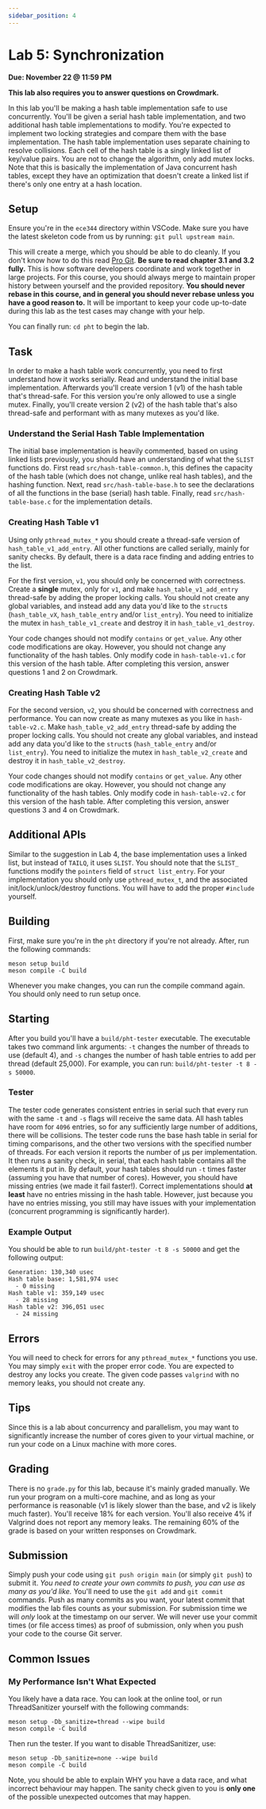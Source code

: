 ```yaml
---
sidebar_position: 4
---
```


# Lab 5: Synchronization

**Due: November 22 @ 11:59 PM**

**This lab also requires you to answer questions on Crowdmark.**

In this lab you'll be making a hash table implementation safe to use
concurrently.
You'll be given a serial hash table implementation, and two additional hash
table implementations to modify.
You're expected to implement two locking strategies and compare them with the
base implementation.
The hash table implementation uses separate chaining to resolve collisions.
Each cell of the hash table is a singly linked list of key/value pairs.
You are not to change the algorithm, only add mutex locks.
Note that this is basically the implementation of Java concurrent hash tables,
except they have an optimization that doesn't create a linked list if there's
only one entry at a hash location.

## Setup

Ensure you're in the `ece344` directory within VSCode.
Make sure you have the latest skeleton code from us by running:
`git pull upstream main`.

This will create a merge, which you should be able to do cleanly.
If you don't know how to do this read [Pro Git][pro-git].
**Be sure to read chapter 3.1 and 3.2 fully.**
This is how software developers coordinate and work together in large projects.
For this course, you should always merge to maintain proper history between
yourself and the provided repository.
**You should never rebase in this course, and in general you should
never rebase unless you have a good reason to.**
It will be important to keep your code up-to-date during this lab as the
test cases may change with your help.

You can finally run: `cd pht` to begin the lab.

## Task

In order to make a hash table work concurrently, you need to first understand
how it works serially. Read and understand the initial base implementation.
Afterwards you'll create version 1 (v1) of the hash table that's thread-safe.
For this version you're only allowed to use a single mutex.
Finally, you'll create version 2 (v2) of the hash table that's also thread-safe
and performant with as many mutexes as you'd like.

### Understand the Serial Hash Table Implementation

The initial base implementation is heavily commented, based on using linked
lists previously, you should have an understanding of what the `SLIST` functions
do. First read `src/hash-table-common.h`, this defines the capacity of the
hash table (which does not change, unlike real hash tables), and the hashing
function. Next, read `src/hash-table-base.h` to see the declarations of all the
functions in the base (serial) hash table. Finally, read `src/hash-table-base.c`
for the implementation details.

### Creating Hash Table v1

Using only `pthread_mutex_*` you should create a thread-safe version of
`hash_table_v1_add_entry`.
All other functions are called serially, mainly for sanity checks.
By default, there is a data race finding and adding entries to the list.

For the first version, `v1`, you should only be concerned with
correctness.
Create a **single** mutex, only for `v1`, and make 
`hash_table_v1_add_entry` thread-safe by adding the proper locking
calls.
You should not create any global variables, and instead add any data you'd
like to the `struct`s (`hash_table_vX`, `hash_table_entry` and/or `list_entry`).
You need to initialize the mutex in `hash_table_v1_create` and destroy
it in `hash_table_v1_destroy`.

Your code changes
should not modify `contains` or `get_value`. Any other code
modifications are okay. However, you should not change any functionality of the
hash tables.
Only modify code in `hash-table-v1.c` for this version of the hash
table.
After completing this version, answer questions 1 and 2 on Crowdmark.


### Creating Hash Table v2

For the second version, `v2`, you should be concerned with correctness
and performance.
You can now create as many mutexes as you like in `hash-table-v2.c`.
Make `hash_table_v2_add_entry` thread-safe by adding the proper
locking calls.
You should not create any global variables, and instead add any data you'd
like to the `struct`s (`hash_table_entry` and/or `list_entry`).
You need to initialize the mutex in `hash_table_v2_create` and destroy
it in `hash_table_v2_destroy`.

Your code changes
should not modify `contains` or `get_value`. Any other code
modifications are okay. However, you should not change any functionality of the
hash tables.
Only modify code in `hash-table-v2.c` for this version of the hash
table.
After completing this version, answer questions 3 and 4 on Crowdmark.

## Additional APIs

Similar to the suggestion in Lab 4, the base implementation uses a linked list,
but instead of `TAILQ`, it uses `SLIST`.
You should note that the `SLIST_` functions modify the `pointers`
field of `struct list_entry`.
For your implementation you should only use `pthread_mutex_t`, and
the associated init/lock/unlock/destroy functions.
You will have to add the proper `#include` yourself.

## Building

First, make sure you're in the `pht` directory if you're not already.
After, run the following commands:

    meson setup build
    meson compile -C build

Whenever you make changes, you can run the compile command again.
You should only need to run setup once.

## Starting

After you build you'll have a `build/pht-tester` executable.
The executable takes two command link arguments: `-t` changes the number
of threads to use (default 4), and `-s` changes the number of hash table
entries to add per thread (default 25,000).
For example, you can run: `build/pht-tester -t 8 -s 50000`.

### Tester

The tester code generates consistent entries in serial such that every run
with the same `-t` and `-s` flags will receive the same data.
All hash tables have room for `4096` entries, so for any sufficiently
large number of additions, there will be collisions.
The tester code runs the base hash table in serial for timing comparisons,
and the other two versions with the specified number of threads.
For each version it reports the number of µs per implementation.
It then runs a sanity check, in serial, that each hash table contains all
the elements it put in.
By default, your hash tables should run `-t` times faster (assuming you
have that number of cores).
However, you should have missing entries (we made it fail faster!).
Correct implementations should **at least** have no entries missing in
the hash table.
However, just because you have no entries missing, you still may have issues
with your implementation (concurrent programming is significantly harder).

### Example Output

You should be able to run `build/pht-tester -t 8 -s 50000` and get the following
output:

    Generation: 130,340 usec
    Hash table base: 1,581,974 usec
      - 0 missing
    Hash table v1: 359,149 usec
      - 28 missing
    Hash table v2: 396,051 usec
      - 24 missing

## Errors

You will need to check for errors for any `pthread_mutex_*` functions
you use.
You may simply `exit` with the proper error code.
You are expected to destroy any locks you create.
The given code passes `valgrind` with no memory leaks, you should not
create any.

## Tips

Since this is a lab about concurrency and parallelism, you may want to
significantly increase the number of cores given to your virtual machine, or
run your code on a Linux machine with more cores.

## Grading

There is no `grade.py` for this lab, because it's mainly graded manually.
We run your program on a multi-core machine, and as long as your performance
is reasonable (v1 is likely slower than the base, and v2 is likely much faster).
You'll receive 18% for each version. You'll also receive 4% if Valgrind does
not report any memory leaks. The remaining 60% of the grade is based on your
written responses on Crowdmark.

## Submission

Simply push your code using `git push origin main` (or simply
`git push`) to submit it.
*You need to create your own commits to push, you can use as many
as you'd like.*
You'll need to use the `git add` and `git commit` commands.
Push as many commits as you want, your latest commit that modifies
the lab files counts as your submission.
For submission time we will *only* look at the timestamp on our server.
We will never use your commit times (or file access times) as proof of
submission, only when you push your code to the course Git server.

## Common Issues

### My Performance Isn't What Expected

You likely have a data race. You can look at the online tool, or run
ThreadSanitizer yourself with the following commands:

    meson setup -Db_sanitize=thread --wipe build
    meson compile -C build
  
Then run the tester. If you want to disable ThreadSanitizer, use:

    meson setup -Db_sanitize=none --wipe build
    meson compile -C build

Note, you should be able to explain WHY you have a data race, and what incorrect
behaviour may happen. The sanity check given to you is **only one** of the
possible unexpected outcomes that may happen.

[pro-git]: https://git-scm.com/book/en/v2/
